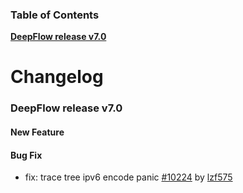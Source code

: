 ### Table of Contents

**[DeepFlow release v7.0](#v7.0)**<br/>

# Changelog

### <a id="v7.0"></a>DeepFlow release v7.0

#### New Feature

#### Bug Fix
* fix: trace tree ipv6 encode panic [#10224](https://github.com/deepflowio/deepflow/pull/10224) by [lzf575](https://github.com/lzf575)
